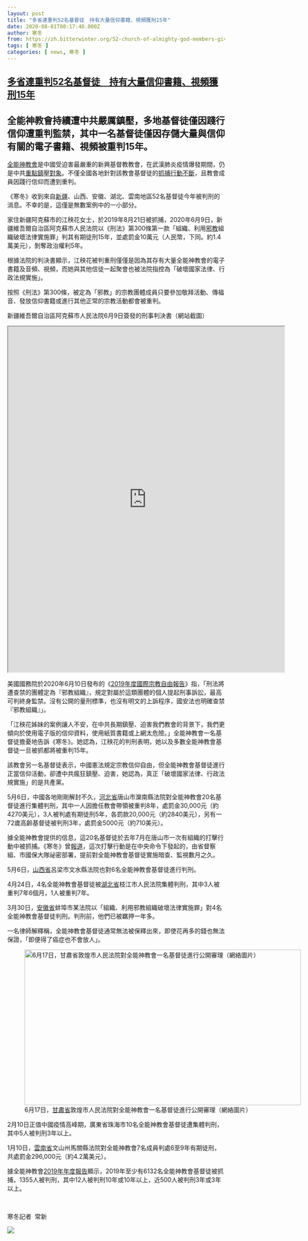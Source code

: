 ```yaml
---
layout: post
title: "多省連重判52名基督徒　持有大量信仰書籍、視頻獲刑15年"
date: 2020-08-01T00:17:40.000Z
author: 寒冬
from: https://zh.bitterwinter.org/52-church-of-almighty-god-members-given-long-jail-sentences/
tags: [ 寒冬 ]
categories: [ news, 寒冬 ]
---
```

<!--1596241060000-->
[多省連重判52名基督徒　持有大量信仰書籍、視頻獲刑15年](https://zh.bitterwinter.org/52-church-of-almighty-god-members-given-long-jail-sentences/)
------

<div>
<h2>全能神教會持續遭中共嚴厲鎮壓，多地基督徒僅因踐行信仰遭重判監禁，其中一名基督徒僅因存儲大量與信仰有關的電子書籍、視頻被重判15年。</h2><p><span class='keyword_link'><a target='_blank' href='https://zh.bitterwinter.org/what-is-the-church-of-almighty-god/' title="Church of Almighty God">全能神教會</a></span>是中國受迫害最嚴重的新興基督教教會，在武漢肺炎疫情爆發期間，仍是中共<a href="/ccp-uses-coronavirus-as-a-pretext-to-hunt-down-believers/" target="_blank" rel="noopener noreferrer">重點鎮壓對象</a>。不僅全國各地針對該教會基督徒的<a href="/over-90-church-of-almighty-god-members-arrested-in-2-days/?source=zy" target="_blank" rel="noopener noreferrer">抓捕行動不斷</a>，且教會成員因踐行信仰而遭到重判。</p><p>《寒冬》收到來自<span class='keyword_link'><a target='_blank' href='https://zh.bitterwinter.org/tag/xinjiang/' title="xinjiang">新疆</a></span>、山西、安徽、湖北、雲南地區52名基督徒今年被判刑的消息。不幸的是，這僅是無數案例中的一小部分。</p><p>家住新疆阿克蘇市的江秧花女士，於2019年8月21日被抓捕，2020年6月9日，新疆維吾爾自治區阿克蘇市人民法院以《刑法》第300條第一款「組織、利用<span class='keyword_link'><a target='_blank' href='https://zh.bitterwinter.org/what-is-a-xie-jiao/' title="xie jiao">邪教</a></span>組織破壞法律實施罪」判其有期徒刑15年，並處罰金10萬元（人民幣，下同。約1.4萬美元），剝奪政治權利5年。</p><p>根據法院的判決書顯示，江秧花被判重刑僅僅是因為其存有大量全能神教會的電子書籍及音頻、視頻，而她與其他信徒一起聚會也被法院指控為「破壞國家法律、行政法規實施」。</p><p>按照《刑法》第300條，被定為「邪教」的宗教團體成員只要參加敬拜活動、傳福音、發放信仰書籍或進行其他正常的宗教活動都會被重判。</p><p>新疆維吾爾自治區阿克蘇市人民法院6月9日簽發的刑事判決書（網站截圖）</p><div class="video-containers"><iframe src="https://drive.google.com/file/d/1YYhcs8cqtqNtfDd2Ehz_ifysJ6Cfdno7/preview" width="640" height="800"></iframe></div><p>美國國務院於2020年6月10日發布的《<a href="https://www.state.gov/wp-content/uploads/2020/06/CHINA-INCLUDES-TIBET-XINJIANG-HONG-KONG-AND-MACAU-2019-INTERNATIONAL-RELIGIOUS-FREEDOM-REPORT.pdf" target="_blank" rel="noopener noreferrer">2019年度國際宗教自由報告</a>》指，「刑法將遭查禁的團體定為『邪教組織』，規定對屬於這類團體的個人提起刑事訴訟，最高可判終身監禁。沒有公開的量刑標準，也沒有明文的上訴程序，國安法也明確查禁『邪教組織』」。</p><p>「江秧花姊妹的案例讓人不安，在中共長期鎮壓、迫害我們教會的背景下，我們更傾向於使用電子版的信仰資料，使用紙質書籍或上網太危險。」全能神教會一名基督徒擔憂地告訴《寒冬》。她認為，江秧花的判刑表明，她以及多數全能神教會基督徒一旦被抓都將被重判15年。</p><p>該教會另一名基督徒表示，中國憲法規定宗教信仰自由，但全能神教會基督徒進行正當信仰活動，卻遭中共瘋狂鎮壓、迫害，她認為，真正「破壞國家法律、行政法規實施」的是共產黨。</p><p>5月6日，中國各地剛剛解封不久，<span class='keyword_link'><a target='_blank' href='https://zh.bitterwinter.org/tag/hebei-province/' title="hebei">河北省</a></span>唐山市灤南縣法院對全能神教會20名基督徒進行集體判刑，其中一人因擔任教會帶領被重判8年，處罰金30,000元（約4270美元），3人被判處有期徒刑5年，各罰款20,000元（約2840美元），另有一72歲高齡基督徒被判刑3年，處罰金5000元（約710美元）。</p><p>據全能神教會提供的信息，這20名基督徒於去年7月在唐山市一次有組織的打擊行動中被抓捕。《寒冬》曾<a href="/suppression-of-believers-intensifies-ahead-of-national-day/" target="_blank" rel="noopener noreferrer">報道</a>，這次打擊行動是在中央命令下發起的，由省督察組、市國保大隊祕密部署，提前對全能神教會基督徒實施暗查、監視數月之久。</p><p>5月6日，<span class='keyword_link'><a target='_blank' href='https://zh.bitterwinter.org/tag/shanxi-province/' title="shanxi">山西省</a></span>呂梁市文水縣法院也對6名全能神教會基督徒進行判刑。</p><p>4月24日，4名全能神教會基督徒被<span class='keyword_link'><a target='_blank' href='https://zh.bitterwinter.org/tag/hubei-province/' title="hubei">湖北省</a></span>枝江市人民法院集體判刑，其中3人被重判7年6個月，1人被重判7年。</p><p>3月30日，<span class='keyword_link'><a target='_blank' href='https://zh.bitterwinter.org/tag/anhui-province/' title="anhui">安徽省</a></span>蚌埠市某法院以「組織、利用邪教組織破壞法律實施罪」對4名全能神教會基督徒判刑。判刑前，他們已被羈押一年多。</p><p>一名律師解釋稱，全能神教會基督徒通常無法被保釋出來，即使花再多的錢也無法保證，「即便得了癌症也不會放人」。</p><figure id="attachment_22077" aria-describedby="caption-attachment-22077" style="width: 640px" class="wp-caption aligncenter"><img class="wp-image-22077 size-full" title="6月17日，甘肅省敦煌市人民法院對全能神教會一名基督徒進行公開審理（網絡圖片）" src="https://zh.bitterwinter.org/wp-content/uploads/2020/08/Peoples-Court-of-Dunhuang-city.webp" alt="6月17日，甘肅省敦煌市人民法院對全能神教會一名基督徒進行公開審理（網絡圖片）" width="640" height="360" /><figcaption id="caption-attachment-22077" class="wp-caption-text">6月17日，<span class='keyword_link'><a target='_blank' href='https://zh.bitterwinter.org/tag/gansu-province/' title="gansu">甘肅省</a></span>敦煌市人民法院對全能神教會一名基督徒進行公開審理（網絡圖片）</figcaption></figure><p>2月10日正值中國疫情高峰期，廣東省珠海市10名全能神教會基督徒遭集體判刑，其中5人被判刑3年以上。</p><p>1月10日，<span class='keyword_link'><a target='_blank' href='https://zh.bitterwinter.org/tag/yunnan-province/' title="yunnan">雲南省</a></span>文山州馬關縣法院對全能神教會7名成員判處6至9年有期徒刑，共處罰金296,000元（約4.2萬美元）。</p><p>據全能神教會<a href="/6000-members-of-the-church-of-almighty-god-arrested-in-2019-in-china/" target="_blank" rel="noopener noreferrer">2019年年度報告</a>顯示，2019年至少有6132名全能神教會基督徒被抓捕，1355人被判刑，其中12人被判刑10年或10年以上，近500人被判刑3年或3年以上。</p><p>&nbsp;</p><p>寒冬記者  常新</p><section class="widget widget_media_image"><div class="widget-wrap"><a target="_blank" class="donate-us" href="https://www.paypal.com/cgi-bin/webscr?cmd=_s-xclick&amp;hosted_button_id=E4QSTNLBBT6P2&amp;source=url"><picture><source srcset="https://zh.bitterwinter.org/wp-content/themes/news-pro/images/the-img-mb-min.jpg?v=2" media="(max-width: 767.98px)"><source srcset="https://zh.bitterwinter.org/wp-content/themes/news-pro/images/the-img-pc-min.jpg?v=2" media="(max-width: 1199.98px)"><source srcset="https://zh.bitterwinter.org/wp-content/themes/news-pro/images/the-img-pc-min.jpg?v=2" media="(min-width: 1200px)"><img src="https://zh.bitterwinter.org/wp-content/themes/news-pro/images/the-img-pc-min.jpg?v=2" ></picture></a></div></section>
</div>
